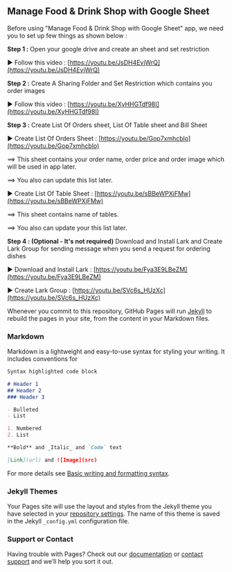 ## Manage Food & Drink Shop with Google Sheet

Before using "Manage Food & Drink Shop with Google Sheet" app, we need you to set up few things as shown below : 

**Step 1 :** Open your google drive and create an sheet and set restriction

▶️ Follow this video : [https://youtu.be/JsDH4EvjWrQ](https://youtu.be/JsDH4EvjWrQ)

**Step 2 :** Create A Sharing Folder and Set Restriction which contains you order images

▶️ Follow this video : [https://youtu.be/XyHHGTdf98I](https://youtu.be/XyHHGTdf98I)


**Step 3 :** Create List Of Orders sheet, List Of Table sheet and Bill Sheet

▶️ Create List Of Orders Sheet : [https://youtu.be/Gop7xmhcblo](https://youtu.be/Gop7xmhcblo)

==> This sheet contains your order name, order price and order image which will be used in app later.

==> You also can update this list later.

▶️ Create List Of Table Sheet : [https://youtu.be/sBBeWPXjFMw](https://youtu.be/sBBeWPXjFMw)

==> This sheet contains name of tables.

==> You also can update your this list later.


**Step 4 : (Optional - It's not required)**  Download and Install Lark and Create Lark Group for sending message when you send a request for ordering dishes

▶️ Download and Install Lark : [https://youtu.be/Fya3E9LBeZM](https://youtu.be/Fya3E9LBeZM)

▶️ Create Lark Group : [https://youtu.be/SVc6s_HUzXc](https://youtu.be/SVc6s_HUzXc)















Whenever you commit to this repository, GitHub Pages will run [Jekyll](https://jekyllrb.com/) to rebuild the pages in your site, from the content in your Markdown files.

### Markdown

Markdown is a lightweight and easy-to-use syntax for styling your writing. It includes conventions for

```markdown
Syntax highlighted code block

# Header 1
## Header 2
### Header 3

- Bulleted
- List

1. Numbered
2. List

**Bold** and _Italic_ and `Code` text

[Link](url) and ![Image](src)
```

For more details see [Basic writing and formatting syntax](https://docs.github.com/en/github/writing-on-github/getting-started-with-writing-and-formatting-on-github/basic-writing-and-formatting-syntax).

### Jekyll Themes

Your Pages site will use the layout and styles from the Jekyll theme you have selected in your [repository settings](https://github.com/NamReplIT/managefood-drinkbyggsheet/settings/pages). The name of this theme is saved in the Jekyll `_config.yml` configuration file.

### Support or Contact

Having trouble with Pages? Check out our [documentation](https://docs.github.com/categories/github-pages-basics/) or [contact support](https://support.github.com/contact) and we’ll help you sort it out.
